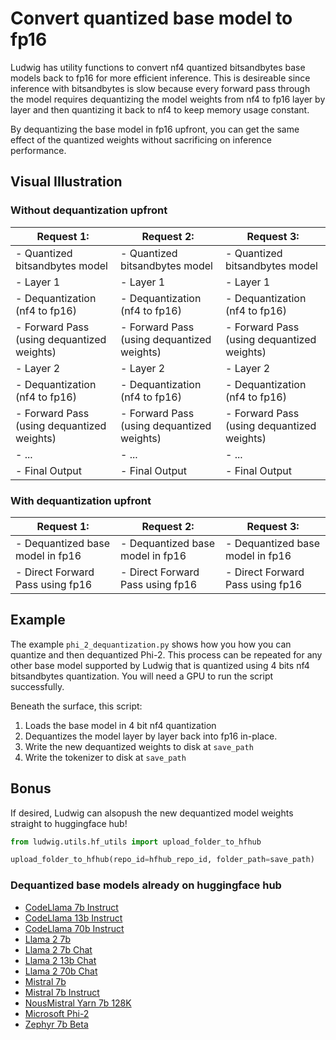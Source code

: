 # Convert quantized base model to fp16

Ludwig has utility functions to convert nf4 quantized bitsandbytes base models back to fp16
for more efficient inference. This is desireable since inference with bitsandbytes is slow because
every forward pass through the model requires dequantizing the model weights from nf4 to fp16 layer
by layer and then quantizing it back to nf4 to keep memory usage constant.

By dequantizing the base model in fp16 upfront, you can get the same effect of the quantized weights
without sacrificing on inference performance.

## Visual Illustration

### Without dequantization upfront

| **Request 1:**                             | **Request 2:**                             | **Request 3:**                             |
| ------------------------------------------ | ------------------------------------------ | ------------------------------------------ |
| - Quantized bitsandbytes model             | - Quantized bitsandbytes model             | - Quantized bitsandbytes model             |
| - Layer 1                                  | - Layer 1                                  | - Layer 1                                  |
| - Dequantization (nf4 to fp16)             | - Dequantization (nf4 to fp16)             | - Dequantization (nf4 to fp16)             |
| - Forward Pass (using dequantized weights) | - Forward Pass (using dequantized weights) | - Forward Pass (using dequantized weights) |
| - Layer 2                                  | - Layer 2                                  | - Layer 2                                  |
| - Dequantization (nf4 to fp16)             | - Dequantization (nf4 to fp16)             | - Dequantization (nf4 to fp16)             |
| - Forward Pass (using dequantized weights) | - Forward Pass (using dequantized weights) | - Forward Pass (using dequantized weights) |
| - ...                                      | - ...                                      | - ...                                      |
| - Final Output                             | - Final Output                             | - Final Output                             |

### With dequantization upfront

| **Request 1:**                   | **Request 2:**                   | **Request 3:**                   |
| -------------------------------- | -------------------------------- | -------------------------------- |
| - Dequantized base model in fp16 | - Dequantized base model in fp16 | - Dequantized base model in fp16 |
| - Direct Forward Pass using fp16 | - Direct Forward Pass using fp16 | - Direct Forward Pass using fp16 |

## Example

The example `phi_2_dequantization.py` shows how you how you can quantize and then dequantized Phi-2. This process
can be repeated for any other base model supported by Ludwig that is quantized using 4 bits nf4 bitsandbytes quantization. You will need a GPU to run the script successfully.

Beneath the surface, this script:

1. Loads the base model in 4 bit nf4 quantization
1. Dequantizes the model layer by layer back into fp16 in-place.
1. Write the new dequantized weights to disk at `save_path`
1. Write the tokenizer to disk at `save_path`

## Bonus

If desired, Ludwig can alsopush the new dequantized model weights straight to huggingface hub!

```python
from ludwig.utils.hf_utils import upload_folder_to_hfhub

upload_folder_to_hfhub(repo_id=hfhub_repo_id, folder_path=save_path)
```

### Dequantized base models already on huggingface hub

- [CodeLlama 7b Instruct](https://huggingface.co/arnavgrg/codallama-7b-instruct-nf4-fp16-upscaled)
- [CodeLlama 13b Instruct](https://huggingface.co/arnavgrg/codellama-13b-instruct-nf4-fp16-upscaled)
- [CodeLlama 70b Instruct](https://huggingface.co/arnavgrg/codellama-70b-instruct-nf4-fp16-upscaled)
- [Llama 2 7b](https://huggingface.co/arnavgrg/llama-2-7b-nf4-fp16-upscaled)
- [Llama 2 7b Chat](https://huggingface.co/arnavgrg/llama-2-7b-chat-nf4-fp16-upscaled)
- [Llama 2 13b Chat](https://huggingface.co/arnavgrg/llama-2-13b-chat-nf4-fp16-upscaled)
- [Llama 2 70b Chat](https://huggingface.co/arnavgrg/llama-2-70b-chat-nf4-fp16-upscaled)
- [Mistral 7b](https://huggingface.co/arnavgrg/mistral-7b-nf4-fp16-upscaled)
- [Mistral 7b Instruct](https://huggingface.co/arnavgrg/mistral-7b-instruct-nf4-fp16-upscaled)
- [NousMistral Yarn 7b 128K](https://huggingface.co/arnavgrg/NousResearch-Yarn-Mistral-7b-128k-nf4-fp16-upscaled)
- [Microsoft Phi-2](https://huggingface.co/arnavgrg/phi-2-nf4-fp16-upscaled)
- [Zephyr 7b Beta](https://huggingface.co/arnavgrg/zephyr-7b-beta-nf4-fp16-upscaled)
